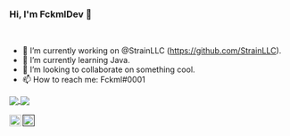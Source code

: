 ### Hi, I'm FckmlDev 👋

<br />

* 🔭 I’m currently working on @StrainLLC (https://github.com/StrainLLC).  
* 🌱 I’m currently learning Java.
* 👯 I’m looking to collaborate on something cool.  
* 📫 How to reach me: Fckml#0001  

<a href="https://github.com/NulledCodeDev">
  <img align="center" src=https://github-readme-stats.vercel.app/api?username=NulledCodeDev&hide=contribs,prs&show_icons=true&count_private=true&include_all_commits=true&theme=radical />
</a>
<a href="https://github.com/FckmlDev">
  <img align="center" src=https://github-readme-stats.vercel.app/api/top-langs/?username=FckmlDev&layout=compact&theme=radical />
</a>

<br />
<br />

<a href="https://twitter.com/FckmlDev">
  <img align="left" alt="FckmlDev" width="21px" src="https://raw.githubusercontent.com/anuraghazra/anuraghazra/master/assets/twitter.svg" />
</a>

<a href="">
  <img align="left" alt="Fckml#0001" width="21px" src="https://raw.githubusercontent.com/anuraghazra/anuraghazra/master/assets/discord-round.svg" />
</a>

<br />
